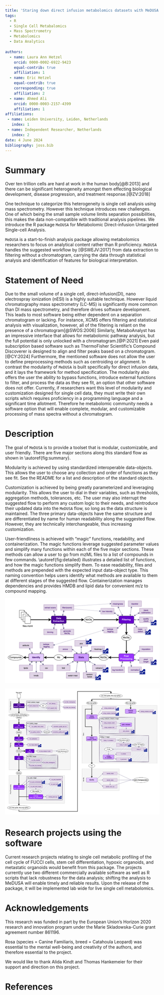```yaml
---
title: 'Staring down direct infusion metabolomics datasets with MeDUSA'
tags:
  - R
  - Single Cell Metabalomics
  - Mass Spectrometry
  - Metabolomics
  - Data Analytics

authors:
  - name: Laura Ann Hetzel
    orcid: 0000-0002-6922-9423
    equal-contrib: true
    affiliation: 1
  - name: Eric Hetzel
    equal-contrib: true
    corresponding: true
    affiliation: 2
  - name: Ahmed Ali
    orcid: 0000-0003-2157-4399
    affiliation: 1
affiliations:
 - name: Leiden University, Leiden, Netherlands
   index: 1
 - name: Independent Researcher, Netherlands
   index: 2
date: 4 June 2024
bibliography: joss.bib
---
```


# Summary
Over ten trillion cells are hard at work in the human body[@B:2013] and there can be significant heterogeneity amongst them effecting biological development, disease progression, and treatment response.[@ZV:2018]

One technique to categorize this heterogeneity is single cell analysis using mass spectrometry. However this technique introduces new challenges. One of which being the small sample volume limits separation possibilities, this makes the data non-compatible with traditional analysis pipelines. We introduce the R package `MeDUSA` for Metabolomic Direct-infusion Untargeted Single-cell Analysis.

`MeDUSA` is a start-to-finish analysis package allowing metabolomics researchers to focus on analytical content rather than R proficiency. `MeDUSA` handles the suggested workflow by [@SWEJV:2017] from data extraction to filtering without a chromatogram, carrying the data through statistical analysis and identification of features for biological interpretation.

# Statement of Need
Due to the small volume of a single cell, direct-infusion(DI), nano electrospray ionization (nESI) is a highly suitable technique. However liquid chromatography mass spectrometry (LC-MS) is significantly more common than DI mass spectrometry, and therefore drives software development. This leads to most software being either dependent on a separation chromatogram or lacking. For instance, XCMS offers filtering and statistical analysis with visualization, however, all of the filtering is reliant on the presence of a chromatogram[@SWOS:2006] Similarly, MetaboAnalyst has an impressive interface that allows for metabolomic pathway analysis, but the full potential is only unlocked with a chromatogram.[@P:2021] Even paid subscription based software such as ThermoFisher Scientific’s Compound Discoverer is designed to align and filter peaks based on a chromatogram.[@CY:2024] Furthermore, the mentioned software does not allow the user to define preprocessing methods such as centroiding or alignment. In contrast the modularity of `MeDUSA` is built specifically for direct infusion data, and it lays the framework for method specification. The modularity also offers the user the ability to bypass functions, introduce external functions to filter, and process the data as they see fit, an option that other software does not offer. Currently, if researchers want this level of modularity and customization designed for single cell data, they must write their own scripts which requires proficiency in a programming language and a significant time allotment. Therefore he metabolomic community needs a software option that will enable complete, modular, and customizable processing of mass spectra without a chromatogram.

# Description
The goal of `MeDUSA` is to provide a toolset that is modular, customizable, and user friendly. There are five major sections along this standard flow as shown in \autoref{fig:summary}.

Modularity is achieved by using standardized interoperable data-objects. This allows the user to choose any collection and order of functions as they see fit.  See the README for a list and description of the standard objects.

Customization is achieved by being greatly parameterized and leveraging modularity. This allows the user to dial in their variables, such as thresholds, aggregation methods, tolerances, etc. The user may also interrupt the suggested flow to perform any custom logic to their needs, and reintroduce their updated data into the `MeDUSA` flow, so long as the data structure is maintained. The three primary data-objects have the same structure and are differentiated by name for human readability along the suggested flow. However, they are technically interchangeable, thus increasing customization.

User-friendliness is achieved with “magic” functions, readability, and containerization. The magic functions leverage suggested parameter values and simplify many functions within each of the five major sections. These methods can allow a user to go from mzML files to a list of compounds in few commands. \autoref{fig:detailed} illustrates a detailed list of functions, and how the magic functions simplify them. To ease readability, files and methods are prepended with the expected input data-object type. This naming convention helps users identify what methods are available to them at different stages of the suggested flow. Containerization manages dependencies and provides HMDB and lipid data for convenient m/z to compound mapping.

![Map of the five sections of MeDUSA and the capabilities of each section. The bold arrows indicate a suggested work flow. The dashed arrows indicate references. The circled text indicated the object data type. The plot symbol indicates the function may output a plot.\label{fig:summary}](medusa-medusa.png)

![Detailed suggested flow and function map. Note the “magic” functions which aggregate similar functions for user ease. \label{fig:detailed}](medusa-medusa_detailed.png)

# Research projects using the software

Current research projects relating to single cell metabolic profiling of the cell cycle of FUCCI cells, stem cell differentiation, hypoxic organoids, and metastatic organoids would benefit from this package. The projects currently use two different commercially available software as well as R scripts that lack robustness for the data analysis; shifting the analysis to MeDUSA will enable timely and reliable results. Upon the release of the package, it will be implemented lab wide for live single cell metabolomics.

# Acknowledgements

This research was funded in part by the European Union’s Horizon 2020 research and innovation program under the Marie Skladowska-Curie grant agreement number 861196.

Rosa (species = Canine Familiaris, breed = Catahoula Leopard) was essential to the mental well-being and creativity of the authors, and therefore essential to the project.

We would like to thank Alida Kindt and Thomas Hankemeier for their support and direction on this project.

# References
